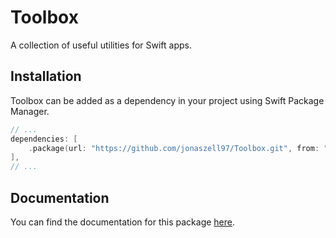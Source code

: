 # Toolbox

A collection of useful utilities for Swift apps.

## Installation

Toolbox can be added as a dependency in your project using Swift Package Manager.

```swift
// ...
dependencies: [
    .package(url: "https://github.com/jonaszell97/Toolbox.git", from: "0.1.0"),
],
// ...
```

## Documentation

You can find the documentation for this package [here](https://toolbox.jonaszell.dev).
